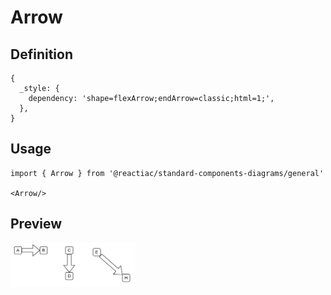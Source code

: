 # Arrow

## Definition

```
{
  _style: { 
    dependency: 'shape=flexArrow;endArrow=classic;html=1;',
  },
}
```

## Usage

```
import { Arrow } from '@reactiac/standard-components-diagrams/general'

<Arrow/>
```

## Preview

<img src="./arrow.png" width="200"/>
